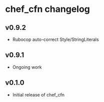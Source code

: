 chef\_cfn changelog
===================

v0.9.2
------
* Rubocop auto-correct Style/StringLiterals

v0.9.1
------
* Ongoing work

v0.1.0
------
* Initial release of chef_cfn
